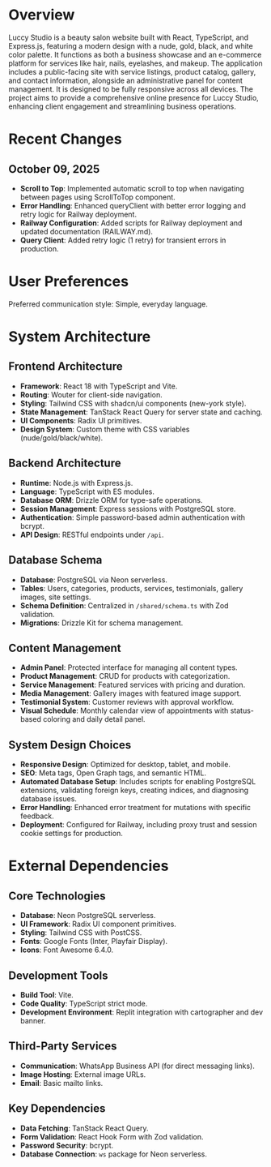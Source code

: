 # Overview

Luccy Studio is a beauty salon website built with React, TypeScript, and Express.js, featuring a modern design with a nude, gold, black, and white color palette. It functions as both a business showcase and an e-commerce platform for services like hair, nails, eyelashes, and makeup. The application includes a public-facing site with service listings, product catalog, gallery, and contact information, alongside an administrative panel for content management. It is designed to be fully responsive across all devices. The project aims to provide a comprehensive online presence for Luccy Studio, enhancing client engagement and streamlining business operations.

# Recent Changes

## October 09, 2025
- **Scroll to Top**: Implemented automatic scroll to top when navigating between pages using ScrollToTop component.
- **Error Handling**: Enhanced queryClient with better error logging and retry logic for Railway deployment.
- **Railway Configuration**: Added scripts for Railway deployment and updated documentation (RAILWAY.md).
- **Query Client**: Added retry logic (1 retry) for transient errors in production.

# User Preferences

Preferred communication style: Simple, everyday language.

# System Architecture

## Frontend Architecture
- **Framework**: React 18 with TypeScript and Vite.
- **Routing**: Wouter for client-side navigation.
- **Styling**: Tailwind CSS with shadcn/ui components (new-york style).
- **State Management**: TanStack React Query for server state and caching.
- **UI Components**: Radix UI primitives.
- **Design System**: Custom theme with CSS variables (nude/gold/black/white).

## Backend Architecture
- **Runtime**: Node.js with Express.js.
- **Language**: TypeScript with ES modules.
- **Database ORM**: Drizzle ORM for type-safe operations.
- **Session Management**: Express sessions with PostgreSQL store.
- **Authentication**: Simple password-based admin authentication with bcrypt.
- **API Design**: RESTful endpoints under `/api`.

## Database Schema
- **Database**: PostgreSQL via Neon serverless.
- **Tables**: Users, categories, products, services, testimonials, gallery images, site settings.
- **Schema Definition**: Centralized in `/shared/schema.ts` with Zod validation.
- **Migrations**: Drizzle Kit for schema management.

## Content Management
- **Admin Panel**: Protected interface for managing all content types.
- **Product Management**: CRUD for products with categorization.
- **Service Management**: Featured services with pricing and duration.
- **Media Management**: Gallery images with featured image support.
- **Testimonial System**: Customer reviews with approval workflow.
- **Visual Schedule**: Monthly calendar view of appointments with status-based coloring and daily detail panel.

## System Design Choices
- **Responsive Design**: Optimized for desktop, tablet, and mobile.
- **SEO**: Meta tags, Open Graph tags, and semantic HTML.
- **Automated Database Setup**: Includes scripts for enabling PostgreSQL extensions, validating foreign keys, creating indices, and diagnosing database issues.
- **Error Handling**: Enhanced error treatment for mutations with specific feedback.
- **Deployment**: Configured for Railway, including proxy trust and session cookie settings for production.

# External Dependencies

## Core Technologies
- **Database**: Neon PostgreSQL serverless.
- **UI Framework**: Radix UI component primitives.
- **Styling**: Tailwind CSS with PostCSS.
- **Fonts**: Google Fonts (Inter, Playfair Display).
- **Icons**: Font Awesome 6.4.0.

## Development Tools
- **Build Tool**: Vite.
- **Code Quality**: TypeScript strict mode.
- **Development Environment**: Replit integration with cartographer and dev banner.

## Third-Party Services
- **Communication**: WhatsApp Business API (for direct messaging links).
- **Image Hosting**: External image URLs.
- **Email**: Basic mailto links.

## Key Dependencies
- **Data Fetching**: TanStack React Query.
- **Form Validation**: React Hook Form with Zod validation.
- **Password Security**: bcrypt.
- **Database Connection**: `ws` package for Neon serverless.